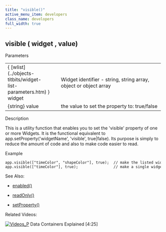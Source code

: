 ```yaml
---
title: "visible()"
active_menu_item: developers
class_name: developers
full_width: true
---
```



## visible ( widget , value)

Parameters

<table>
<tr>
<td width="166">
{ [wlist](../objects-titbits/widget-list-parameters.htm) } widget

</td>
<td width="1">
</td>
<td width="740">
Widget identifier - string, string array, object or object array

</td>
</tr>
<tr>
<td width="166">
{string} value

</td>
<td width="1">
</td>
<td width="740">
the value to set the property to: true/false

</td>
</tr>
</table>

Description

This is a utility function that enables you to set the 'visible' property of one or more Widgets. It is the functional equivalent to app.setProperty('widgetName', 'visible', true|false). Its purpose is simply to reduce the amount of code and also to make code easier to read.

Example

    app.visible(["timeColor", "shapeColor"], true);  // make the listed widgets visible
    app.visible(["timeColor"], true);                // make a single widget visible
   

See Also:

 - [enabled()](enabled.htm)

 - [readOnly()](readonly.htm)

 - [setProperty()](../widget-functions/setproperty.htm)

Related Videos:

[![Videos\_P](/img/docs/videos_p.png)](http://www.youtube.com/v/TrfVkAavkOQ?autoplay=1&hd=1&fs=1&showsearch=0&rel=0&) Data Containers Explained [4:25]
